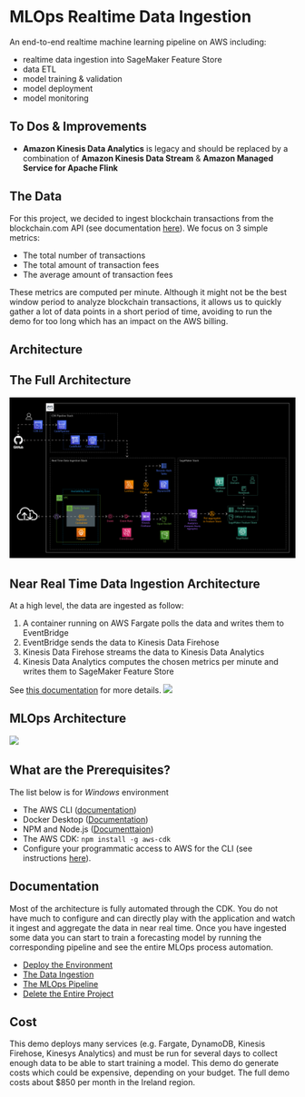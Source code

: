 # MLOps Realtime Data Ingestion
An end-to-end realtime machine learning pipeline on AWS including:
* realtime data ingestion into SageMaker Feature Store
* data ETL
* model training & validation
* model deployment
* model monitoring

## To Dos & Improvements
* __Amazon Kinesis Data Analytics__ is legacy and should be replaced by a combination of __Amazon Kinesis Data Stream__ & __Amazon Managed Service for Apache Flink__

## The Data
For this project, we decided to ingest blockchain transactions from the blockchain.com API (see documentation [here](https://www.blockchain.com/explorer/api)). 
We focus on 3 simple metrics:
* The total number of transactions
* The total amount of transaction fees
* The average amount of transaction fees

These metrics are computed per minute. Although it might not be the best window period to analyze blockchain 
transactions, it allows us to quickly gather a lot of data points in a short period of time, avoiding to run the demo 
for too long which has an impact on the AWS billing.
## Architecture
## The Full Architecture
![](doc/images/mlops-realtime-data-ingestion.jpg)
## Near Real Time Data Ingestion Architecture
At a high level, the data are ingested as follow:
1. A container running on AWS Fargate polls the data and writes them to EventBridge
2. EventBridge sends the data to Kinesis Data Firehose
3. Kinesis Data Firehose streams the data to Kinesis Data Analytics
4. Kinesis Data Analytics computes the chosen metrics per minute and writes them to SageMaker Feature Store

See [this documentation](./doc/INGESTION.md) for more details.
![](doc/images/mlops-realtime-data-ingestion-ingestion-overview.jpg)
## MLOps Architecture
![](doc/images/mlops-realtime-data-ingestion-mlops.jpg)
## What are the Prerequisites?
The list below is for _Windows_ environment
* The AWS CLI ([documentation](https://docs.aws.amazon.com/cli/latest/userguide/getting-started-install.html))  
* Docker Desktop ([Documentation](https://docs.docker.com/desktop/windows/install/))  
* NPM and Node.js ([Documenttaion](https://docs.npmjs.com/downloading-and-installing-node-js-and-npm))
* The AWS CDK: `npm install -g aws-cdk`
* Configure your programmatic access to AWS for the CLI (see instructions [here](https://docs.aws.amazon.com/cdk/v2/guide/getting_started.html#getting_started_auth)).
## Documentation
Most of the architecture is fully automated through the CDK. 
You do not have much to configure and can directly play with the application and watch it ingest and aggregate the data in near real time. Once you have ingested some data you can start to train a forecasting model by running the corresponding pipeline and see the entire MLOps process automation.
* [Deploy the Environment](./doc/DEPLOYMENT.md)
* [The Data Ingestion](./doc/INGESTION.md)
* [The MLOps Pipeline](./doc/MLOPS.md)
* [Delete the Entire Project](./doc/DELETION.md)
## Cost
This demo deploys many services (e.g. Fargate, DynamoDB, Kinesis Firehose, Kinesys Analytics) and must be run for 
several days to collect enough data to be able to start training a model. This demo do generate costs which could be 
expensive, depending on your budget. The full demo costs about $850 per month in the Ireland region.
